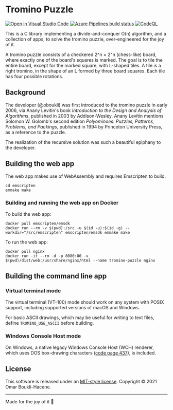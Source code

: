 # Tromino Puzzle

[![Open in Visual Studio Code](https://open.vscode.dev/badges/open-in-vscode.svg)](https://open.vscode.dev/oboukli/tromino-puzzle)
[![Azure Pipelines build status](https://dev.azure.com/omarboukli/tromino-puzzle/_apis/build/status/oboukli.tromino-puzzle?branchName=development)](https://dev.azure.com/omarboukli/tromino-puzzle/_build/latest?definitionId=2&branchName=development)
[![CodeQL](https://github.com/oboukli/tromino-puzzle/actions/workflows/codeql-analysis.yml/badge.svg?branch=development)](https://github.com/oboukli/tromino-puzzle/actions/workflows/codeql-analysis.yml?query=branch%3Adevelopment)

This is a C library implementing a divide-and-conquer O(n) algorithm, and a collection of apps, to solve the tromino puzzle, over-engineered for the joy of it.

A tromino puzzle consists of a checkered 2^n × 2^n (chess-like) board, where exactly one of the board's squares is marked. The goal is to tile the entire board, except for the marked square, with L-shaped tiles. A tile is a right tromino, in the shape of an L formed by three board squares. Each tile has four possible rotations.

## Background

The developer (@oboukli) was first introduced to the tromino puzzle in early 2006, via Anany Levitin's book _Introduction to the Design and Analysis of Algorithms_, published in 2003 by Addison-Wesley. Anany Levitin mentions Solomon W. Golomb's second edition _Polyominoes: Puzzles, Patterns, Problems, and Packings_, published in 1994 by Princeton University Press, as a reference to the puzzle.

The realization of the recursive solution was such a beautiful epiphany to the developer.

## Building the web app

The web app makes use of WebAssembly and requires Emscripten to build.

```shell
cd emscripten
emmake make
```

### Building and running the web app on Docker

To build the web app:

```shell
docker pull emscripten/emsdk
docker run --rm -v $(pwd):/src -u $(id -u):$(id -g) --workdir="/src/emscripten" emscripten/emsdk emmake make
```

To run the web app:

```shell
docker pull nginx
docker run -it --rm -d -p 8080:80 -v $(pwd)/dist/web:/usr/share/nginx/html --name tromino-puzzle nginx
```

## Building the command line app

### Virtual terminal mode

The virtual terminal (VT-100) mode should work on any system with POSIX support, including supported versions of macOS and Windows.

For basic ASCII drawings, which may be useful for writing to text files, define `TROMINO_USE_ASCII` before building.

### Windows Console Host mode

On Windows, a native legacy Windows Console Host (WCH) renderer, which uses DOS box-drawing characters ([code page 437](https://en.wikipedia.org/wiki/Code_page_437)), is included.

## License

This software is released under an [MIT-style license](LICENSE). Copyright © 2021 Omar Boukli-Hacene.

---

Made for the joy of it 🐳

